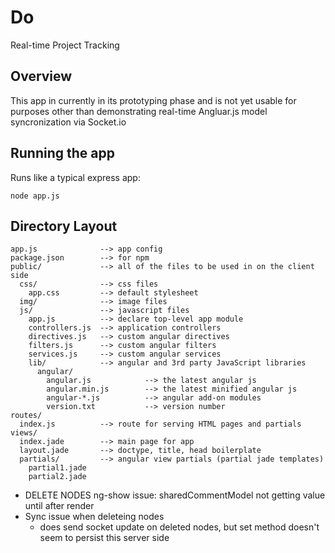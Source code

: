 # Do 
Real-time Project Tracking

## Overview
    
This app in currently in its prototyping phase and is not yet usable for purposes other than demonstrating real-time Angluar.js model syncronization via Socket.io

## Running the app

Runs like a typical express app:

    node app.js

## Directory Layout
    
    app.js              --> app config
    package.json        --> for npm
    public/             --> all of the files to be used in on the client side
      css/              --> css files
        app.css         --> default stylesheet
      img/              --> image files
      js/               --> javascript files
        app.js          --> declare top-level app module
        controllers.js  --> application controllers
        directives.js   --> custom angular directives
        filters.js      --> custom angular filters
        services.js     --> custom angular services
        lib/            --> angular and 3rd party JavaScript libraries
          angular/
            angular.js            --> the latest angular js
            angular.min.js        --> the latest minified angular js
            angular-*.js          --> angular add-on modules
            version.txt           --> version number
    routes/
      index.js          --> route for serving HTML pages and partials
    views/
      index.jade        --> main page for app
      layout.jade       --> doctype, title, head boilerplate
      partials/         --> angular view partials (partial jade templates)
        partial1.jade
        partial2.jade

 - DELETE NODES ng-show issue: sharedCommentModel not getting value until after render
 - Sync issue when deleteing nodes
   - does send socket update on deleted nodes, but set method doesn't seem to persist this server side

